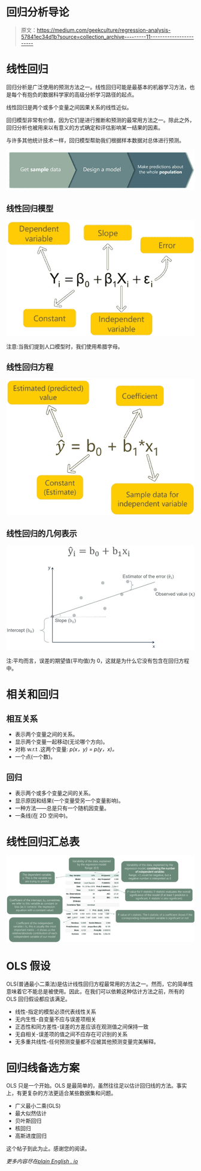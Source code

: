 # 回归分析导论

> 原文：<https://medium.com/geekculture/regression-analysis-57841ec34d1b?source=collection_archive---------11----------------------->

# 线性回归

回归分析是广泛使用的预测方法之一。线性回归可能是最基本的机器学习方法，也是每个有抱负的数据科学家的高级分析学习路径的起点。

线性回归是两个或多个变量之间因果关系的线性近似。

回归模型非常有价值，因为它们是进行推断和预测的最常用方法之一。除此之外，回归分析也被用来以有意义的方式确定和评估影响某一结果的因素。

与许多其他统计技术一样，回归模型帮助我们根据样本数据对总体进行预测。

![](img/1875a1e28e6eba1e23b9522d770f80d2.png)

## 线性回归模型

![](img/90d3224317beb3571de8a4a3f46db8ea.png)

注意:当我们提到人口模型时，我们使用希腊字母。

## 线性回归方程

![](img/f19f1c2062d2cea3c4e716281fa644b7.png)

## 线性回归的几何表示

![](img/a0d42653b95a505697c4645f6b3ad02b.png)

注:平均而言，误差的期望值(平均值)为 0，这就是为什么它没有包含在回归方程中。

# 相关和回归

## 相互关系

*   表示两个变量之间的关系。
*   显示两个变量一起移动(无论哪个方向)。
*   对称 w.r.t .这两个变量: *p(x，y) = p(y，x)。*
*   一个点(一个数)。

## 回归

*   表示两个或多个变量之间的关系。
*   显示原因和结果(一个变量受另一个变量影响)。
*   一种方法——总是只有一个随机因变量。
*   一条线(在 2D 空间中)。

# 线性回归汇总表

![](img/069187f88e6cde507c498d6ec86e8e9b.png)

# OLS 假设

OLS(普通最小二乘法)是估计线性回归方程最常用的方法之一。然而，它的简单性意味着它不能总是被使用。因此，在我们可以依赖这种估计方法之前，所有的 OLS 回归假设都应该满足。

*   线性-指定的模型必须代表线性关系
*   无内生性-自变量不应与误差项相关
*   正态性和同方差性-误差的方差应该在观测值之间保持一致
*   无自相关-误差项的值之间不应存在可识别的关系
*   无多重共线性-任何预测变量都不应被其他预测变量完美解释。

# 回归线备选方案

OLS 只是一个开始。OLS 是最简单的，虽然往往足以估计回归线的方法。事实上，有更复杂的方法更适合某些数据集和问题。

*   广义最小二乘(GLS)
*   最大似然估计
*   贝叶斯回归
*   核回归
*   高斯进度回归

这个帖子到此为止。感谢您的阅读。

*更多内容尽在*[*plain English . io*](http://plainenglish.io/)